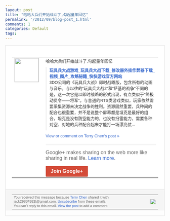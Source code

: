 ```yaml
---
layout: post
title: "哈哈大兵们开始战斗了,勾起童年回忆"
permalink: '/2012/09/blog-post_1.html'
comments: 1
categories: Default
tags: 
---
```

<div style="border:solid 1px #dfdfdf;color:#686868;font:13px Arial"><div style="background-color:#fff;padding:20px;"><table cellpadding="0" cellspacing="0"><tr><td style="padding-right:15px;vertical-align:top"><a href="https://plus.google.com/_/notifications/emlink?emrecipient=110200756825219614165&amp;emid=CKjN-dfelbICFUTF3godEVAAAA&amp;path=%2F108643996575278738906&amp;dt=1346549204304&amp;uob=8"><img height="75" src="https://lh3.googleusercontent.com/-KKRGTyJ5Bl0/AAAAAAAAAAI/AAAAAAAAEEY/jllxqER5dCk/s75-c-k-a/photo.jpg" style="border:solid 1px #cccccc;" width="75"/></a></td><td style="width:578px;color:#333;font:13px Arial;vertical-align:top"><div style="padding-bottom:10px">哈哈大兵们开始战斗了,勾起童年回忆</div><div style="margin-bottom:10px;padding-left:10px; border-left:2px solid #EAEAEA"><span style="margin-right:5px"><a href="http://kuaikuai.cn/game/55543" style="color:#3366CC;text-decoration:none"><span style="font-weight:bold">玩具兵大战游戏_玩具兵大战下载_修改器外<wbr/>挂作弊器下载_视频_图片_攻略秘籍_快快<wbr/>游戏官方网站</span></a><div style="padding-bottom:10px">3DO公司的《玩具兵大战》即时战略版，包<wbr/>含所有的动画与音乐。与以往的"玩具兵大战<wbr/>2"和"萨基的战争"不同的是，这一次它是<wbr/>以即时战略的形式出现，有点类似于"终极动<wbr/>员令――将军"。与普通的RTS类游戏类似<wbr/>，玩家依然需要采集资源来决定战争的胜利。<wbr/>资源固然重要，兵种间的配合也很重要，并不<wbr/>是说整个屏幕都是坦克是最好的组合，坦克是<wbr/>没有防空能力的，也没有扫雷能力，需要各种<wbr/>对空、对地的兵种配合起来才能打一场漂亮仗<wbr/>...</div></span></div><a href="https://plus.google.com/_/notifications/emlink?emrecipient=110200756825219614165&amp;emid=CKjN-dfelbICFUTF3godEVAAAA&amp;path=%2F108643996575278738906%2Fposts%2F9GGAeC28zZQ%3Fgpinv%3DAMIXal-S7OLQRqbDJTK0TH6QeZwV5lTv-n1BYA2kXiBvxgt_Sh--lc8ANBadPbe0LNDsWoUT-g7P05OPDsLh1mYiO6u56HUt-UY4HKbhxJaycCwbi2r0VTs&amp;dt=1346549204304&amp;uob=8" style="color:#3366CC;text-decoration:none">View or comment on Terry Chen's post »</a><div style="margin-top:20px;border-top:solid 1px #dfdfdf"><div style="padding:15px 0;color:#686868;font:16px Arial">Google+ makes sharing on the web more like sharing in real life. <a href="http://www.google.com/+/learnmore/" style="color:#3366CC;text-decoration:none">Learn more</a>.</div><a href="https://plus.google.com/_/notifications/emlink?emrecipient=110200756825219614165&amp;emid=CKjN-dfelbICFUTF3godEVAAAA&amp;path=%2F%3Fgpinv%3DAMIXal-S7OLQRqbDJTK0TH6QeZwV5lTv-n1BYA2kXiBvxgt_Sh--lc8ANBadPbe0LNDsWoUT-g7P05OPDsLh1mYiO6u56HUt-UY4HKbhxJaycCwbi2r0VTs&amp;dt=1346549204304&amp;uob=8" style="display:inline-block;padding:7px 15px;background-color:#d44b38; color:#fff;font-size:16px; font-weight:bold;border-radius:2px;-webkit-border-radius:2px; -moz-border-radius:2px;border:solid 1px #c43b28; white-space:nowrap;text-decoration:none">Join Google+</a></div></td></tr></table></div><div style="border-top:solid 1px #dfdfdf;padding:0 20px; background-color:#f5f5f5"><table cellpadding="0" cellspacing="0" style="height:50px"><tbody><tr><td style="vertical-align:middle;width:100%; color:#636363;font:11px Arial; line-height:120%">You received this message because <a href="https://plus.google.com/_/notifications/emlink?emrecipient=110200756825219614165&amp;emid=CKjN-dfelbICFUTF3godEVAAAA&amp;path=%2F108643996575278738906%3Fgpinv%3DAMIXal-S7OLQRqbDJTK0TH6QeZwV5lTv-n1BYA2kXiBvxgt_Sh--lc8ANBadPbe0LNDsWoUT-g7P05OPDsLh1mYiO6u56HUt-UY4HKbhxJaycCwbi2r0VTs&amp;dt=1346549204304&amp;uob=8" style="color:#3366CC;text-decoration:none">Terry Chen</a> shared it with jack29834582t@gmail.com. <a href="https://plus.google.com/_/notifications/emlink?emrecipient=110200756825219614165&amp;emid=CKjN-dfelbICFUTF3godEVAAAA&amp;path=%2F_%2Fnonplus%2Femailsettings%3Fgpinv%3DAMIXal-S7OLQRqbDJTK0TH6QeZwV5lTv-n1BYA2kXiBvxgt_Sh--lc8ANBadPbe0LNDsWoUT-g7P05OPDsLh1mYiO6u56HUt-UY4HKbhxJaycCwbi2r0VTs%26est%3DADH5u8XCRabDRrnysZs9g-cQpybZw-AhaFfspqW4rR5KR7hMZLM6x6JbypqXA8EwDObeQXYJVLmxEUvvtdYCkxbquCCxmS5En1v8NKLrHCk5UfVO5rdqxmxl1bJj5wbM_GKlrkTezc1ppZpaNixeT4SQUwy7Ca7e3w&amp;dt=1346549204304&amp;uob=8" style="color:#3366CC;text-decoration:none">Unsubscribe</a> from these emails.<br/>You can't reply to this email. <a href="https://plus.google.com/_/notifications/emlink?emrecipient=110200756825219614165&amp;emid=CKjN-dfelbICFUTF3godEVAAAA&amp;path=%2F108643996575278738906%2Fposts%2F9GGAeC28zZQ%3Fgpinv%3DAMIXal-S7OLQRqbDJTK0TH6QeZwV5lTv-n1BYA2kXiBvxgt_Sh--lc8ANBadPbe0LNDsWoUT-g7P05OPDsLh1mYiO6u56HUt-UY4HKbhxJaycCwbi2r0VTs&amp;dt=1346549204304&amp;uob=8" style="color:#3366CC;text-decoration:none">View the post</a> to add a comment.<br/></td><td><img src="https://ssl.gstatic.com/s2/oz/images/notifications/logo/google-plus-6617a72bb36cc548861652780c9e6ff1.png"/></td></tr></tbody></table></div></div>